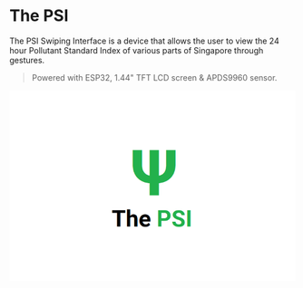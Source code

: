 # The PSI
The PSI Swiping Interface is a device that allows the user to view the 24 hour Pollutant Standard Index of various parts of Singapore through gestures.

> Powered with ESP32, 1.44" TFT LCD screen & APDS9960 sensor.

![](./assets/thepsi.png)

